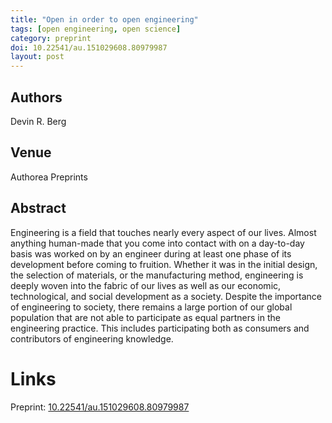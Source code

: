 ```yaml
---
title: "Open in order to open engineering"
tags: [open engineering, open science]
category: preprint
doi: 10.22541/au.151029608.80979987
layout: post
---
```


## Authors
Devin R. Berg

## Venue
Authorea Preprints

## Abstract

Engineering is a field that touches nearly every aspect of our lives. Almost anything human-made that you come into contact with on a day-to-day basis was worked on by an engineer during at least one phase of its development before coming to fruition. Whether it was in the initial design, the selection of materials, or the manufacturing method, engineering is deeply woven into the fabric of our lives as well as our economic, technological, and social development as a society. Despite the importance of engineering to society, there remains a large portion of our global population that are not able to participate as equal partners in the engineering practice. This includes participating both as consumers and contributors of engineering knowledge. 

# Links
Preprint: [10.22541/au.151029608.80979987](https://doi.org/10.22541/au.151029608.80979987)  

